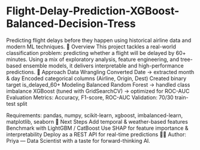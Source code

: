 # Flight-Delay-Prediction-XGBoost-Balanced-Decision-Tress
Predicting flight delays before they happen using historical airline data and modern ML techniques.
🚀 Overview
This project tackles a real-world classification problem: predicting whether a flight will be delayed by 60+ minutes.
Using a mix of exploratory analysis, feature engineering, and tree-based ensemble models, it delivers interpretable and high-performance predictions.
🧩 Approach
Data Wrangling
Converted Date → extracted month & day
Encoded categorical columns (Airline, Origin, Dest)
Created binary target is_delayed_60+
Modeling
Balanced Random Forest → handled class imbalance
XGBoost (tuned with GridSearchCV) → optimized for ROC-AUC
Evaluation
Metrics: Accuracy, F1-score, ROC-AUC
Validation: 70/30 train-test split

Requirements:
pandas, numpy, scikit-learn, xgboost, imbalanced-learn, matplotlib, seaborn
🔮 Next Steps
Add temporal & weather-based features
Benchmark with LightGBM / CatBoost
Use SHAP for feature importance & interpretability
Deploy as a REST API for real-time predictions
👩‍💻 Author: Priya — Data Scientist with a taste for forward-thinking AI.
